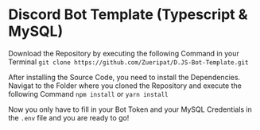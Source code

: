 # Discord Bot Template (Typescript & MySQL)

Download the Repository by executing the following Command in your Terminal `git clone https://github.com/Zueripat/D.JS-Bot-Template.git`

After installing the Source Code, you need to install the Dependencies. Navigat to the Folder where you cloned the Repository and execute the following Command `npm install` or `yarn install`

Now you only have to fill in your Bot Token and your MySQL Credentials in the `.env` file and you are ready to go!
